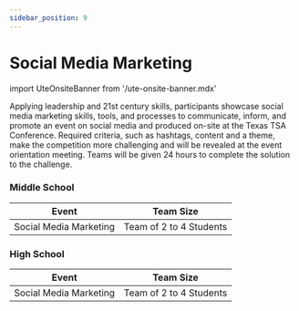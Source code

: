 ```yaml
---
sidebar_position: 9
---
```


# Social Media Marketing

import UteOnsiteBanner from '/ute-onsite-banner.mdx'

<UteOnsiteBanner />

Applying leadership and 21st century skills, participants showcase social media marketing skills, tools, and processes to communicate, inform, and promote an event on social media and produced on-site at the Texas TSA Conference. Required criteria, such as hashtags, content and a theme, make the competition more challenging and will be revealed at the event orientation meeting. Teams will be given 24 hours to complete the solution to the challenge.

### Middle School

| Event                  | Team Size               |
| ---------------------- | ----------------------- |
| Social Media Marketing | Team of 2 to 4 Students |

### High School

| Event                  | Team Size               |
| ---------------------- | ----------------------- |
| Social Media Marketing | Team of 2 to 4 Students |
